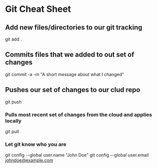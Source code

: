 # Git Cheat Sheet

## Add new files/directories to our git tracking

git add .

## Commits files that we added to out set of changes

git commit -a -m "A short message about what I changed"

## Pushes our set of changes to our clud repo

git push

### Pulls most recent set of changes from the cloud and applies locally

git pull

### Let git know who you are

git config --global user.name "John Doe"
git config --global user.email johndoe@example.com